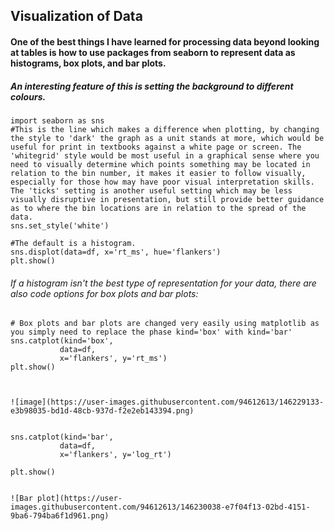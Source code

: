 ## Visualization of Data

#### One of the best things I have learned for processing data beyond looking at tables is how to use packages from seaborn to represent data as histograms, box plots, and bar plots.

##### An interesting feature of this is setting the background to different colours.


```
import seaborn as sns
#This is the line which makes a difference when plotting, by changing the style to 'dark' the graph as a unit stands at more, which would be useful for print in textbooks against a white page or screen. The 'whitegrid' style would be most useful in a graphical sense where you need to visually determine which points something may be located in relation to the bin number, it makes it easier to follow visually, especially for those how may have poor visual interpretation skills. The 'ticks' setting is another useful setting which may be less visually disruptive in presentation, but still provide better guidance as to where the bin locations are in relation to the spread of the data.
sns.set_style('white')

#The default is a histogram.
sns.displot(data=df, x='rt_ms', hue='flankers')
plt.show()
```

###### If a histogram isn't the best type of representation for your data, there are also code options for box plots and bar plots:


```
# Box plots and bar plots are changed very easily using matplotlib as you simply need to replace the phase kind='box' with kind='bar'
sns.catplot(kind='box',
           data=df,
           x='flankers', y='rt_ms')
plt.show()



![image](https://user-images.githubusercontent.com/94612613/146229133-e3b98035-bd1d-48cb-937d-f2e2eb143394.png)


sns.catplot(kind='bar',
           data=df,
           x='flankers', y='log_rt')

plt.show()


![Bar plot](https://user-images.githubusercontent.com/94612613/146230038-e7f04f13-02bd-4151-9ba6-794ba6f1d961.png)

```

